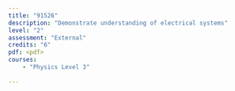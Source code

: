 ```yaml
---
title: "91526"
description: "Demonstrate understanding of electrical systems"
level: "2"
assessment: "External"
credits: "6"
pdf: <pdf>
courses:
    - "Physics Level 3"
    
---
```

